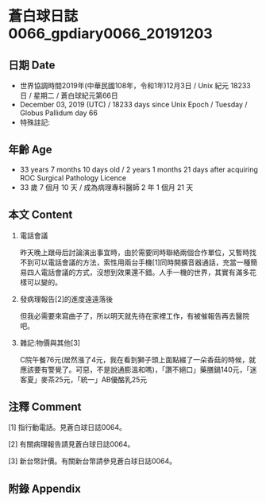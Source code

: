 # 蒼白球日誌0066_gpdiary0066_20191203 #

## 日期 Date ##

* 世界協調時間2019年(中華民國108年，令和1年)12月3日 / Unix 紀元 18233 日 / 星期二 / 蒼白球紀元第66日
* December 03, 2019 (UTC) / 18233 days since Unix Epoch / Tuesday / Globus Pallidum day 66
* 特殊註記:

## 年齡 Age ##

* 33 years 7 months 10 days old / 2 years 1 months 21 days after acquiring ROC Surgical Pathology Licence
* 33 歲 7 個月 10 天 / 成為病理專科醫師 2 年 1 個月 21 天

## 本文 Content ##

1. 電話會議

    昨天晚上跟母后討論演出事宜時，由於需要同時聯絡兩個合作單位，又暫時找不到可以電話會議的方法，索性用兩台手機[1]同時開擴音器通話，充當一種簡易四人電話會議的方式，沒想到效果還不錯。人手一機的世界，其實有滿多花樣可以變的。

2. 發病理報告[2]的進度遠遠落後

    但我必需要來寫曲子了，所以明天就先待在家裡工作，有被催報告再去醫院吧。

3. 雜記:物價與其他[3]

    C院午餐76元(居然漲了4元，我在看到獅子頭上面點綴了一朵香菇的時候，就應該要有警覺了。可惡，不是說通膨溫和嗎)，「讚不絕口」藥膳鍋140元，「迷客夏」麥茶25元，「統一」AB優酪乳25元

## 注釋 Comment ##

[1] 指行動電話。見蒼白球日誌0064。

[2] 有關病理報告請見蒼白球日誌0064。

[3] 新台幣計價。有關新台幣請參見蒼白球日誌0064。



## 附錄 Appendix ##

